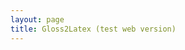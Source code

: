 ```yaml
---
layout: page
title: Gloss2Latex (test web version)
---
```

<!-- 
cd C:\Users\Jacob\jkodner18.github.io
bundle exec jekyll serve 
 -->

<html lang="en">
<head>
    <meta charset="UTF-8">
    <style>

        body { 
        font: 15px/1.3em 'Verdana';
        }

        td {
            font-size: 17px;
        }

        #table_id_filter {
            font-size: 17px;
            margin-bottom: 20px
        }

        input[type=search] {
            height: 25px;
        }

        .bio {
            margin-left:auto;
            margin-right:auto;
            padding-left: 5%;
            padding-right: 5%
        }
        ​

        img.center {
                margin-top: 50px;
                display:block;
                margin-left:auto;
                margin-right:auto
            }

        div.f {
                margin-top: 35px;
                margin-left:auto;
                margin-right:auto;
                text-align:center;
            }

        div.j {
            display: inline-block;
            margin-left: 0px;
            text-align: left;
        }

        div.x {
            display: inline-block;
            margin-left: 110px;
            text-align: left;
        }

        button {
            width: 150px;
            height: 60px;
            font-size: 20px;
            font-weight: bold
        }

        textarea {
            border-width: 2px;
            width: 100%;
        }

        .column {
            display: flex;
            flex: 50%;
            padding: 5px
        }

        a {
        text-decoration: none;
        }

        li {
        list-style: none;
        display: inline;
        }


        .navbar {
        padding-top: 5px;
        padding-bottom: 10px;
        color: #fff;
        text-align: center;
        }


        .nav-links a {
        color: black;
        text-align: center;
        text-decoration: none
        }

        /* LOGO */
        .logo {
        font-size: 32px;
        }
        /* NAVBAR MENU */
        .menu {
        gap: 1em;
        font-size: 20px;
        }
        .menu li:hover {
        background-color: lightgrey;
        border-radius: 5px;
        transition: 0.3s ease;
        }
        .menu li {
        padding: 5px 14px;
        display:inline-block;
        background-color: #ECECEC;
        }

    </style>
</head>

<div class = "f">
    <form>
        <h2>Plain Text</h2>
        <textarea id="input" rows="12" cols="150" name="input" placeholder=""></textarea><br>
        <h2>LaTeX</h2>
        <textarea id="output" rows="12" cols="150" name="output"></textarea><br><br>
        <div style="font-size: 20px; text-align: left">
            <input type="radio" id="linguex" name="package" value="linguex" checked="checked">
            <label for="html">linguex</label><br>
            <input type="radio" id="gb4e" name="package" value="gb4e">
            <label for="css">gb4e</label><br><br>
            <input type="checkbox" id="georgian" value="georgian">
            <label for="georgian">Georgian orthography used</label><br>
        </div>
        <br>
        <button type="button" id="sub">Convert</button><br><br>
    </form>
</div>

<script>
document.getElementById("sub").onclick = function() {gloss2latex()}

function addQuote(transl) {
    if (!['`', "'", '"'].includes(transl[0])) {
        transl = '`' + transl;
    } else {
        transl = '`' + transl.slice(1);
    }
    if (!['`', "'", '"'].includes(transl[transl.length - 1])) {
        transl += "'";
    } else {
        transl = transl.slice(0, -1) + "'";
    }
    return transl;
}

function addSc(transcr) {
    const annotations = transcr.match(/[ -=]?(Q|[A-Z1-9.]{2,})/g) || [];
    annotations.forEach(annotation => {
        annotation = annotation.trim().replace(/^-/, '').replace(/^=/, '');
        if (!isNaN(annotation)) return;
        const replacement = `\\textsc{${annotation.toLowerCase()}}`;
        transcr = transcr.replace(annotation, replacement);
    });
    return transcr;
}

function gloss2latex(input) {

   if (document.getElementById("linguex").checked){
       var package = "linguex"
    } else if (document.getElementById("gb4e").checked){
       var package = "gb4e"
    };

  var input = document.getElementById("input").value

  var output = ""


  if (!["linguex", "gb4e"].includes(package)) {
    package = "linguex";
  }

  input = input.trim().replace(/\n{3,}/g, '\n\n').replace(/ {2,}/g, ' ');

  let allGlosses = input.split("\\").filter(i => i !== "");

  allGlosses.forEach((glossSet, glossSetCount) => {
    glossSet = glossSet.trim().split("\n\n");
    const multiGloss = glossSet.length > 1;

    var glossSetCount = 0;

    glossSet.forEach((indivGloss, index) => {
      indivGloss = indivGloss.split("\n");
      const numGlossLine = indivGloss.filter(i => !i.startsWith("%")).length;
      const fourlineGloss = numGlossLine > 3;

      if (indivGloss.length < 3) return;

      let glossDict = {};
      const firstLine = indivGloss[0];
      const custLabelMatch = /^\[.+\] /.exec(firstLine);
      let custLabel = "";

      if (custLabelMatch) {
        custLabel = custLabelMatch[0].trim();
        indivGloss[0] = firstLine.replace(/^\[.+\] /, "").trim();
      }

      if (!fourlineGloss) {
        glossDict.transcr_main = indivGloss[0];
        glossDict.annotation = indivGloss[1];
        glossDict.translation = indivGloss[2];
        glossDict.comments = indivGloss.filter(i => i.startsWith("%")).join("\n");

        let transcrSign = "";
        if (!multiGloss) {
          transcrSign = package === "linguex" ? "\n\\ex.\\gll " : "\n\\begin{exe}\n\\ex \\gll ";
        } else {
          if (glossSetCount === 0) {
            transcrSign = package === "linguex" ? "\n\\ex.\\ag." : "\n\\begin{exe}\n\\begin{xlist}\n\\ex ";
          } else {
            transcrSign = package === "linguex" ? "\\bg." : "\\ex ";
          }
        }

        if (package === "linguex") transcrSign += custLabel + " ";
        glossDict.transcr_main = transcrSign + glossDict.transcr_main + "\\\\";
      } else {
        glossDict.transcr_main = indivGloss[0];
        glossDict.transcr_extra = indivGloss[1];
        glossDict.annotation = indivGloss[2];
        glossDict.translation = indivGloss[3];
        glossDict.comments = indivGloss.filter(i => i.startsWith("%")).join("\n");

        const orthoList = ["georgian"];
        var command = "";

        for (let indiv_lang of orthoList) {
            if (document.getElementById(indiv_lang).checked) {
                command = "\\text" + indiv_lang;
            }
        };

        if (command != "") {
          console.log(command)
          glossDict.transcr_main = glossDict.transcr_main.split(" ").map(word => {
            if (!(word.startsWith("[") && word.endsWith("]"))) {
              return `${command}{${word}}`;
            }
            return word;
          }).join(" ");
        }

        let transcrSign = "";
        if (glossSetCount === 0) {
          transcrSign = multiGloss ? (package === "linguex" ? "\n\\ex.\\a." : "\n\\begin{exe}\n\\begin{xlist}\n\\ex ") : (package === "linguex" ? "\n\\ex." : "\n\\begin{exe}\n\\ex ");
        } else {
          transcrSign = package === "linguex" ? "\\b." : "\\ex ";
        }

        if (package === "linguex") transcrSign += custLabel + " ";
        glossDict.transcr_main = transcrSign + "\\glll " + glossDict.transcr_main + "\\\\";
        glossDict.transcr_extra += "\\\\";
      }

      glossDict.annotation = addSc(glossDict.annotation) + "\\\\";
      glossDict.translation = package === "gb4e" ? `\\trans \\glt ${addQuote(glossDict.translation)}` : `\\glt ${addQuote(glossDict.translation)}`;

      output += glossDict.transcr_main + "\n"
    //   console.log(glossDict.transcr_main);
      if (fourlineGloss) {
        output += glossDict.transcr_extra + "\n"
        // console.log(glossDict.transcr_extra);
      }
        output += glossDict.annotation + "\n"
    //   console.log(glossDict.annotation);
      
      output += glossDict.translation + "\n"
    //   console.log(glossDict.translation);

      if (glossDict.comments) {
        output += glossDict.comments + "\n"
        // console.log(glossDict.comments);
      }

      if (package === "gb4e" && glossSetCount === glossSet.length - 1) {
        if (glossSet.length !== 1) {
            output += "\\end{xlist}" + "\n"
        //   console.log("\\end{xlist}");
        }
        output += "\\end{exe}" + "\n"
        // console.log("\\end{exe}");
      }

      glossSetCount += 1
      
    });
  });
  output_element = document.getElementById("output")
  output_element.textContent = output.slice(1)
}
</script>






